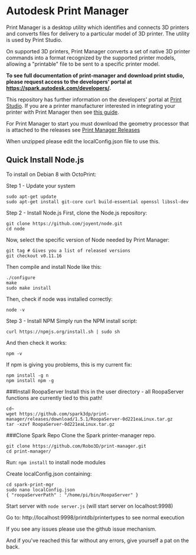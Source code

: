 Autodesk Print Manager
===========

Print Manager is a desktop utility which identifies and connects 3D printers and converts files for delivery to a particular model of 3D printer. The utility is used by Print Studio.

On supported 3D printers, Print Manager converts a set of native 3D printer commands into a format recognized by the supported printer models, allowing a "printable" file to be sent to a specific printer model.

<b>To see full documentation of print-manager and download print studio, please request access to the developers' portal at
 <a href="https://spark.autodesk.com/developers/" target="_blank">https://spark.autodesk.com/developers/</a>.</b>
 
This repository has further information on the developers' portal at [Print Studio](https://spark.autodesk.com/developers/showcase/d0716b0d-5cb4-4959-9f10-032be8591c2a). 
If you are a printer manufacturer interested in integrating your printer with Print Manager then see [this guide](https://spark.autodesk.com/developers/reference/printer-manufacturers/integrate-your-printer/integrate-your-printer-model).

For Print Manager to start you must download the geometry processor that is attached to the releases see [Print Manager Releases](https://github.com/spark3dp/print-manager/releases)

When unzipped please edit the localConfig.json file to use this.


## Quick Install Node.js  

   To install on Debian 8 with OctoPrint:
   
  Step 1 - Update your system
  ```
  sudo apt-get update
  sudo apt-get install git-core curl build-essential openssl libssl-dev
  ```
  Step 2 - Install Node.js
   First, clone the Node.js repository:
  ```
  git clone https://github.com/joyent/node.git
  cd node
  ```
  Now, select the specific version of Node needed by Print Manager:
  ```
  git tag # Gives you a list of released versions
  git checkout v0.11.16
  ```
  Then compile and install Node like this:
  ```
  ./configure
  make
  sudo make install
  ```
  Then, check if node was installed correctly:
  ```
  node -v
  ```
  Step 3 - Install NPM
   Simply run the NPM install script:
  ```
  curl https://npmjs.org/install.sh | sudo sh
  ```
  And then check it works:
  ```
  npm -v
  ```
  
  If npm is giving you problems, this is my current fix:
  ```
  npm install -g n
  npm install npm -g
  ```
###Install RoopaServer
Install this in the user directory - all RoopaServer functions are currently tied to this path!
```
cd~
wget https://github.com/spark3dp/print-manager/releases/download/1.5.1/RoopaServer-0d221eaLinux.tar.gz
tar -xzvf RoopaServer-0d221eaLinux.tar.gz
```
###Clone Spark Repo
Clone the Spark printer-manager repo.
```
git clone https://github.com/Robo3D/print-manager.git
cd print-manager/
```

Run: ```npm install``` to install node modules

Create localConfig.json containing: 
```
cd spark-print-mgr
sudo nano localConfig.json
{ "roopaServerPath" : "/home/pi/bin/RoopaServer" }
```
Start server with ```node server.js```
(will start server on localhost:9998)  

Go to: http://localhost:9998/printdb/printertypes to see normal execution

If you see any issues please use the github issue mechanism. 
 
And if you've reached this far without any errors, give yourself a pat on the back. 
